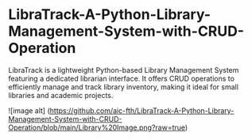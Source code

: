 # LibraTrack-A-Python-Library-Management-System-with-CRUD-Operation
LibraTrack is a lightweight Python-based Library Management System featuring a dedicated librarian interface. It offers CRUD operations to efficiently manage and track library inventory, making it ideal for small libraries and academic projects.

![image alt] (https://github.com/aic-fth/LibraTrack-A-Python-Library-Management-System-with-CRUD-Operation/blob/main/Library%20Image.png?raw=true)
